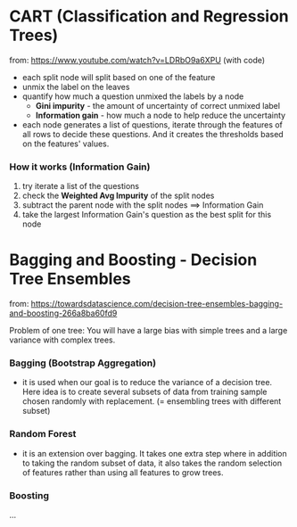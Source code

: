 CART (Classification and Regression Trees)
==========================================
from: https://www.youtube.com/watch?v=LDRbO9a6XPU (with code)
- each split node will split based on one of the feature 
- unmix the label on the leaves
- quantify how much a question unmixed the labels by a node
  - **Gini impurity** - the amount of uncertainty of correct unmixed label
  - **Information gain** - how much a node to help reduce the uncertainty
- each node generates a list of questions, iterate through the features of all rows to decide these questions. And it creates the thresholds based on the features' values.

### How it works (Information Gain)
1. try iterate a list of the questions
2. check the **Weighted Avg Impurity** of the split nodes
3. subtract the parent node with the split nodes ==> Information Gain
4. take the largest Information Gain's question as the best split for this node


Bagging and Boosting - Decision Tree Ensembles
============================================
from: https://towardsdatascience.com/decision-tree-ensembles-bagging-and-boosting-266a8ba60fd9

Problem of one tree: You will have a large bias with simple trees and a large variance with complex trees.

### Bagging (Bootstrap Aggregation)
- it is used when our goal is to reduce the variance of a decision tree. Here idea is to create several subsets of data from training sample chosen randomly with replacement. (= ensembling trees with different subset)

### Random Forest
- it is an extension over bagging. It takes one extra step where in addition to taking the random subset of data, it also takes the random selection of features rather than using all features to grow trees.

### Boosting
...
